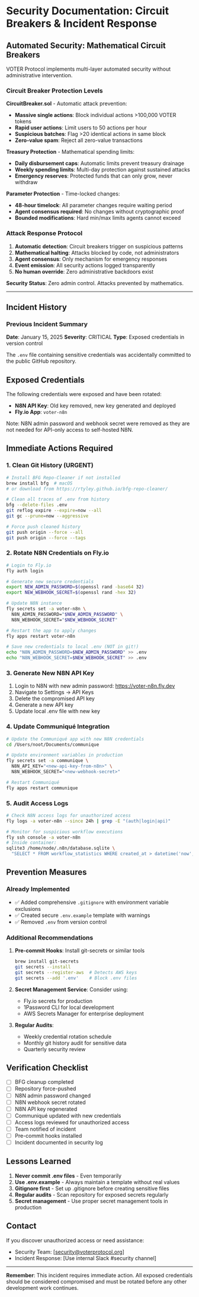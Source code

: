 # Security Documentation: Circuit Breakers & Incident Response

## Automated Security: Mathematical Circuit Breakers

VOTER Protocol implements multi-layer automated security without administrative intervention.

### Circuit Breaker Protection Levels

**CircuitBreaker.sol** - Automatic attack prevention:
- **Massive single actions**: Block individual actions >100,000 VOTER tokens
- **Rapid user actions**: Limit users to 50 actions per hour
- **Suspicious batches**: Flag >20 identical actions in same block
- **Zero-value spam**: Reject all zero-value transactions

**Treasury Protection** - Mathematical spending limits:
- **Daily disbursement caps**: Automatic limits prevent treasury drainage
- **Weekly spending limits**: Multi-day protection against sustained attacks
- **Emergency reserves**: Protected funds that can only grow, never withdraw

**Parameter Protection** - Time-locked changes:
- **48-hour timelock**: All parameter changes require waiting period
- **Agent consensus required**: No changes without cryptographic proof
- **Bounded modifications**: Hard min/max limits agents cannot exceed

### Attack Response Protocol

1. **Automatic detection**: Circuit breakers trigger on suspicious patterns
2. **Mathematical halting**: Attacks blocked by code, not administrators
3. **Agent consensus**: Only mechanism for emergency responses
4. **Event emission**: All security actions logged transparently
5. **No human override**: Zero administrative backdoors exist

**Security Status**: Zero admin control. Attacks prevented by mathematics.

---

## Incident History

### Previous Incident Summary
**Date**: January 15, 2025
**Severity**: CRITICAL
**Type**: Exposed credentials in version control

The `.env` file containing sensitive credentials was accidentally committed to the public GitHub repository.

## Exposed Credentials
The following credentials were exposed and have been rotated:

- **N8N API Key**: Old key removed, new key generated and deployed
- **Fly.io App**: `voter-n8n`

Note: N8N admin password and webhook secret were removed as they are not needed for API-only access to self-hosted N8N.

## Immediate Actions Required

### 1. Clean Git History (URGENT)
```bash
# Install BFG Repo-Cleaner if not installed
brew install bfg  # macOS
# or download from https://rtyley.github.io/bfg-repo-cleaner/

# Clean all traces of .env from history
bfg --delete-files .env
git reflog expire --expire=now --all
git gc --prune=now --aggressive

# Force push cleaned history
git push origin --force --all
git push origin --force --tags
```

### 2. Rotate N8N Credentials on Fly.io
```bash
# Login to Fly.io
fly auth login

# Generate new secure credentials
export NEW_ADMIN_PASSWORD=$(openssl rand -base64 32)
export NEW_WEBHOOK_SECRET=$(openssl rand -hex 32)

# Update N8N instance
fly secrets set -a voter-n8n \
  N8N_ADMIN_PASSWORD="$NEW_ADMIN_PASSWORD" \
  N8N_WEBHOOK_SECRET="$NEW_WEBHOOK_SECRET"

# Restart the app to apply changes
fly apps restart voter-n8n

# Save new credentials to local .env (NOT in git!)
echo "N8N_ADMIN_PASSWORD=$NEW_ADMIN_PASSWORD" >> .env
echo "N8N_WEBHOOK_SECRET=$NEW_WEBHOOK_SECRET" >> .env
```

### 3. Generate New N8N API Key
1. Login to N8N with new admin password: https://voter-n8n.fly.dev
2. Navigate to Settings → API Keys
3. Delete the compromised API key
4. Generate a new API key
5. Update local .env file with new key

### 4. Update Communiqué Integration
```bash
# Update the Communiqué app with new N8N credentials
cd /Users/noot/Documents/communique

# Update environment variables in production
fly secrets set -a communique \
  N8N_API_KEY="<new-api-key-from-n8n>" \
  N8N_WEBHOOK_SECRET="<new-webhook-secret>"

# Restart Communiqué
fly apps restart communique
```

### 5. Audit Access Logs
```bash
# Check N8N access logs for unauthorized access
fly logs -a voter-n8n --since 24h | grep -E "(auth|login|api)"

# Monitor for suspicious workflow executions
fly ssh console -a voter-n8n
# Inside container:
sqlite3 /home/node/.n8n/database.sqlite \
  "SELECT * FROM workflow_statistics WHERE created_at > datetime('now', '-1 day');"
```

## Prevention Measures

### Already Implemented
- ✅ Added comprehensive `.gitignore` with environment variable exclusions
- ✅ Created secure `.env.example` template with warnings
- ✅ Removed `.env` from version control

### Additional Recommendations
1. **Pre-commit Hooks**: Install git-secrets or similar tools
   ```bash
   brew install git-secrets
   git secrets --install
   git secrets --register-aws  # Detects AWS keys
   git secrets --add '.env'    # Block .env files
   ```

2. **Secret Management Service**: Consider using:
   - Fly.io secrets for production
   - 1Password CLI for local development
   - AWS Secrets Manager for enterprise deployment

3. **Regular Audits**:
   - Weekly credential rotation schedule
   - Monthly git history audit for sensitive data
   - Quarterly security review

## Verification Checklist

- [ ] BFG cleanup completed
- [ ] Repository force-pushed
- [ ] N8N admin password changed
- [ ] N8N webhook secret rotated
- [ ] N8N API key regenerated
- [ ] Communiqué updated with new credentials
- [ ] Access logs reviewed for unauthorized access
- [ ] Team notified of incident
- [ ] Pre-commit hooks installed
- [ ] Incident documented in security log

## Lessons Learned

1. **Never commit .env files** - Even temporarily
2. **Use .env.example** - Always maintain a template without real values
3. **Gitignore first** - Set up .gitignore before creating sensitive files
4. **Regular audits** - Scan repository for exposed secrets regularly
5. **Secret management** - Use proper secret management tools in production

## Contact

If you discover unauthorized access or need assistance:
- Security Team: [security@voterprotocol.org]
- Incident Response: [Use internal Slack #security channel]

---

**Remember**: This incident requires immediate action. All exposed credentials should be considered compromised and must be rotated before any other development work continues.